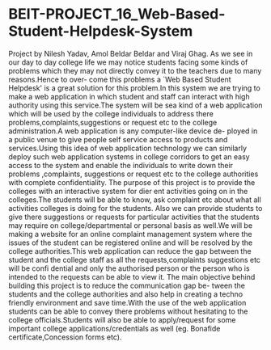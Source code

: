 # BEIT-PROJECT_16_Web-Based-Student-Helpdesk-System
Project by Nilesh Yadav, Amol Beldar Beldar and Viraj Ghag.
As we see in our day to day college life we may notice students facing some kinds of problems
which they may not directly convey it to the teachers due to many reasons.Hence to over-
come this problems a `Web Based Student Helpdesk' is a great solution for this problem.In
this system we are trying to make a web application in which student and staff can interact
with high authority using this service.The system will be sea kind of a web application which
will be used by the college individuals to address there problems,complaints,suggestions or
request etc to the college administration.A web application is any computer-like device de-
ployed in a public venue to give people self service access to products and services.Using this
idea of web application technology we can similarly deploy such web application systems
in college corridors to get an easy access to the system and enable the individuals to write
down their problems ,complaints, suggestions or request etc to the college authorities with
complete confidentiality.
The purpose of this project is to provide the colleges with an interactive system for dier
ent activities going on in the colleges.The students will be able to know, ask complaint etc
about what all activities colleges is doing for the students. Also we can provide students
to give there suggestions or requests for particular activities that the students may require
on college/departmental or personal basis as well.We will be making a website for an online
complaint management system where the issues of the student can be registered online and
will be resolved by the college authorities.This web application can reduce the gap between
the student and the college staff as all the requests,complaints suggestions etc will be confi
dential and only the authorised person or the person who is intended to the requests can be
able to view it.
The main objective behind building this project is to reduce the communication gap be-
tween the students and the college authorities and also help in creating a techno friendly
environment and save time.With the use of the web application students can be able to
convey there problems without hesitating to the college officials.Students will also be able
to apply/request for some important college applications/credentials as well (eg. Bonafide
certificate,Concession forms etc).
